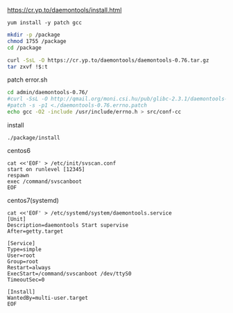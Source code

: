 https://cr.yp.to/daemontools/install.html

```
yum install -y patch gcc
```

```bash
mkdir -p /package
chmod 1755 /package
cd /package
```

```bash
curl -SsL -O https://cr.yp.to/daemontools/daemontools-0.76.tar.gz
tar zxvf !$:t
```

patch error.sh
```bash
cd admin/daemontools-0.76/
#curl -SsL -O http://qmail.org/moni.csi.hu/pub/glibc-2.3.1/daemontools-0.76.errno.patch
#patch -s -p1 <./daemontools-0.76.errno.patch
echo gcc -O2 -include /usr/include/errno.h > src/conf-cc
```

install
```
./package/install
```


centos6
```
cat <<'EOF' > /etc/init/svscan.conf
start on runlevel [12345]
respawn
exec /command/svscanboot
EOF
```


centos7(systemd)
```
cat <<'EOF' > /etc/systemd/system/daemontools.service 
[Unit]
Description=daemontools Start supervise
After=getty.target

[Service]
Type=simple
User=root
Group=root
Restart=always
ExecStart=/command/svscanboot /dev/ttyS0
TimeoutSec=0

[Install]
WantedBy=multi-user.target
EOF
```
